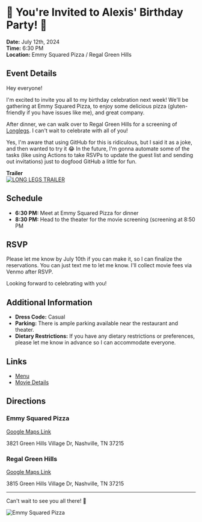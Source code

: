 # 🎉 You're Invited to Alexis' Birthday Party! 🎉

**Date:** July 12th, 2024  
**Time:** 6:30 PM  
**Location:** Emmy Squared Pizza / Regal Green Hills

## Event Details

Hey everyone!

I'm excited to invite you all to my birthday celebration next week! We'll be gathering at Emmy Squared Pizza, to enjoy some delicious pizza (gluten-friendly if you have issues like me), and great company.

After dinner, we can walk over to Regal Green Hills for a screening of [Longlegs](https://www.youtube.com/watch?v=OG7wOTE8NhE). I can't wait to celebrate with all of you!

Yes, I'm aware that using GitHub for this is ridiculous, but I said it as a joke, and then wanted to try it 😂 In the future, I'm gonna automate some of the tasks (like using Actions to take RSVPs to update the guest list and sending out invitations) just to dogfood GitHub a little for fun.

**Trailer**  
[![LONG LEGS TRAILER](https://img.youtube.com/vi/OG7wOTE8NhE/0.jpg)](https://www.youtube.com/watch?v=OG7wOTE8NhE) 

## Schedule

- **6:30 PM:** Meet at Emmy Squared Pizza for dinner
- **8:30 PM:** Head to the theater for the movie screening (screening at 8:50 PM

## RSVP

Please let me know by July 10th if you can make it, so I can finalize the reservations. You can just text me to let me know. I'll collect movie fees via Venmo after RSVP.

Looking forward to celebrating with you!

## Additional Information

- **Dress Code:** Casual
- **Parking:** There is ample parking available near the restaurant and theater.
- **Dietary Restrictions:** If you have any dietary restrictions or preferences, please let me know in advance so I can accommodate everyone.

## Links
- [Menu](https://www.emmysquaredpizza.com/green-hills-menus/#lunch-dinner)
- [Movie Details](https://en.wikipedia.org/wiki/Longlegs)

## Directions

### Emmy Squared Pizza
[Google Maps Link](https://maps.app.goo.gl/bT2GV7DTxT5cB8Ed9)

3821 Green Hills Village Dr, Nashville, TN 37215

### Regal Green Hills
[Google Maps Link](https://maps.app.goo.gl/RQ63cU8bZ3yBoVPx5)

3815 Green Hills Village Dr, Nashville, TN 37215

---

Can't wait to see you all there! 🎈

![Emmy Squared Pizza](https://github.com/user-attachments/assets/c05e966a-5250-4a80-b127-6fe12ef9e306)
